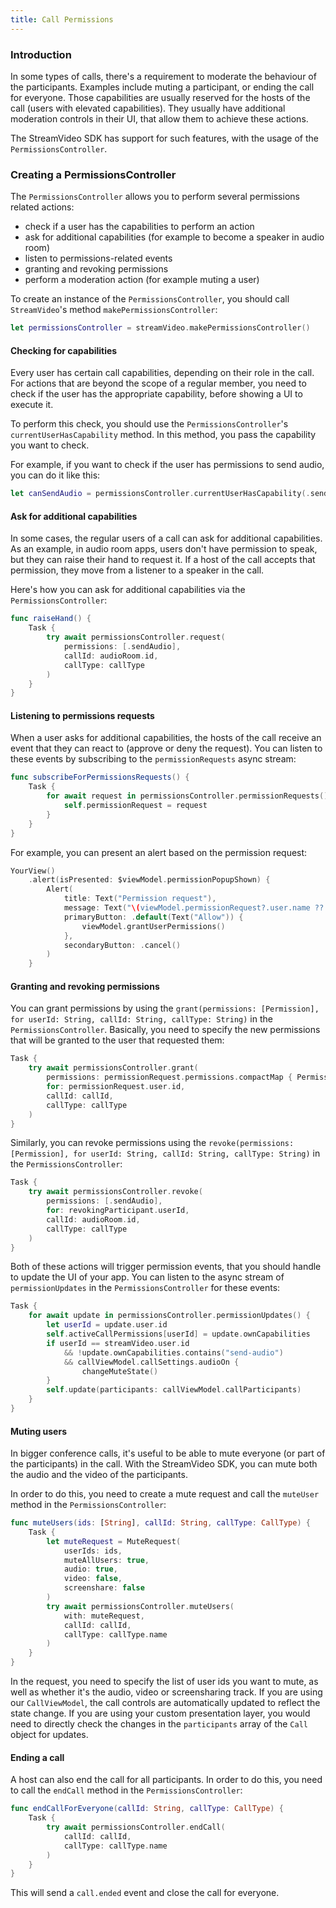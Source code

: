 ```yaml
---
title: Call Permissions
---
```


### Introduction

In some types of calls, there's a requirement to moderate the behaviour of the participants. Examples include muting a participant, or ending the call for everyone. Those capabilities are usually reserved for the hosts of the call (users with elevated capabilities). They usually have additional moderation controls in their UI, that allow them to achieve these actions.

The StreamVideo SDK has support for such features, with the usage of the `PermissionsController`.

### Creating a PermissionsController

The `PermissionsController` allows you to perform several permissions related actions:

- check if a user has the capabilities to perform an action
- ask for additional capabilities (for example to become a speaker in audio room)
- listen to permissions-related events
- granting and revoking permissions
- perform a moderation action (for example muting a user)

To create an instance of the `PermissionsController`, you should call `StreamVideo`'s method `makePermissionsController`:

```swift
let permissionsController = streamVideo.makePermissionsController()
```

#### Checking for capabilities

Every user has certain call capabilities, depending on their role in the call. For actions that are beyond the scope of a regular member, you need to check if the user has the appropriate capability, before showing a UI to execute it.

To perform this check, you should use the `PermissionsController`'s `currentUserHasCapability` method. In this method, you pass the capability you want to check.

For example, if you want to check if the user has permissions to send audio, you can do it like this:

```swift
let canSendAudio = permissionsController.currentUserHasCapability(.sendAudio)
```

#### Ask for additional capabilities

In some cases, the regular users of a call can ask for additional capabilities. As an example, in audio room apps, users don't have permission to speak, but they can raise their hand to request it. If a host of the call accepts that permission, they move from a listener to a speaker in the call.

Here's how you can ask for additional capabilities via the `PermissionsController`:

```swift
func raiseHand() {
    Task {
        try await permissionsController.request(
            permissions: [.sendAudio],
            callId: audioRoom.id,
            callType: callType
        )
    }
}
```

#### Listening to permissions requests

When a user asks for additional capabilities, the hosts of the call receive an event that they can react to (approve or deny the request). You can listen to these events by subscribing to the `permissionRequests` async stream:

```swift
func subscribeForPermissionsRequests() {
    Task {
        for await request in permissionsController.permissionRequests() {
            self.permissionRequest = request
        }
    }
}
```

For example, you can present an alert based on the permission request:

```swift
YourView()
    .alert(isPresented: $viewModel.permissionPopupShown) {
        Alert(
        	title: Text("Permission request"),
            message: Text("\(viewModel.permissionRequest?.user.name ?? "Someone") raised their hand to speak."),
            primaryButton: .default(Text("Allow")) {
                viewModel.grantUserPermissions()
            },
            secondaryButton: .cancel()
        )
    }
```

#### Granting and revoking permissions

You can grant permissions by using the `grant(permissions: [Permission], for userId: String, callId: String, callType: String)` in the `PermissionsController`. Basically, you need to specify the new permissions that will be granted to the user that requested them:

```swift
Task {
	try await permissionsController.grant(
        permissions: permissionRequest.permissions.compactMap { Permission(rawValue: $0) },
        for: permissionRequest.user.id,
        callId: callId,
        callType: callType
    )
}
```

Similarly, you can revoke permissions using the `revoke(permissions: [Permission], for userId: String, callId: String, callType: String)` in the `PermissionsController`:

```swift
Task {
	try await permissionsController.revoke(
        permissions: [.sendAudio],
        for: revokingParticipant.userId,
        callId: audioRoom.id,
        callType: callType
    )
}
```

Both of these actions will trigger permission events, that you should handle to update the UI of your app. You can listen to the async stream of `permissionUpdates` in the `PermissionsController` for these events:

```swift
Task {
	for await update in permissionsController.permissionUpdates() {
        let userId = update.user.id
        self.activeCallPermissions[userId] = update.ownCapabilities
        if userId == streamVideo.user.id
            && !update.ownCapabilities.contains("send-audio")
            && callViewModel.callSettings.audioOn {
                changeMuteState()
        }
        self.update(participants: callViewModel.callParticipants)
    }
}
```

#### Muting users

In bigger conference calls, it's useful to be able to mute everyone (or part of the participants) in the call. With the StreamVideo SDK, you can mute both the audio and the video of the participants.

In order to do this, you need to create a mute request and call the `muteUser` method in the `PermissionsController`:

```swift
func muteUsers(ids: [String], callId: String, callType: CallType) {
    Task {
        let muteRequest = MuteRequest(
            userIds: ids,
            muteAllUsers: true,
            audio: true,
            video: false,
            screenshare: false
        )
        try await permissionsController.muteUsers(
            with: muteRequest,
            callId: callId,
            callType: callType.name
        )
    }
}
```

In the request, you need to specify the list of user ids you want to mute, as well as whether it's the audio, video or screensharing track. If you are using our `CallViewModel`, the call controls are automatically updated to reflect the state change. If you are using your custom presentation layer, you would need to directly check the changes in the `participants` array of the `Call` object for updates.

#### Ending a call

A host can also end the call for all participants. In order to do this, you need to call the `endCall` method in the `PermissionsController`:

```swift
func endCallForEveryone(callId: String, callType: CallType) {
    Task {
        try await permissionsController.endCall(
            callId: callId,
            callType: callType.name
        )
    }
}
```

This will send a `call.ended` event and close the call for everyone.
